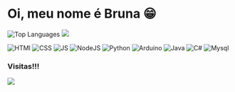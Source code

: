 # Oi, meu nome é Bruna 😁

![Top Languages](https://github-readme-stats.vercel.app/api/top-langs/?username=BrunaReginat0&layout=compact&theme=radical)
[![](https://github-readme-stats.vercel.app/api?username=BrunaReginat0&show_icons=true&theme=radical&hide_border=true)](https://github.com/BrunaReginat0)

![HTMl](https://img.shields.io/badge/HTML5-E34F26?style=for-the-badge&logo=html5&logoColor=white) ![CSS](https://img.shields.io/badge/CSS3-1572B6?style=for-the-badge&logo=css3&logoColor=white) ![JS](https://img.shields.io/badge/JavaScript-F7DF1E?style=for-the-badge&logo=javascript&logoColor=black) ![NodeJS](https://img.shields.io/badge/Node.js-43853D?style=for-the-badge&logo=node.js&logoColor=white)
![Python](https://img.shields.io/badge/Python-14354C?style=for-the-badge&logo=python&logoColor=white) ![Arduino](https://img.shields.io/badge/-Arduino-00979D?style=for-the-badge&logo=Arduino&logoColor=white) ![Java](https://img.shields.io/badge/Java-ED8B00?style=for-the-badge&logo=java&logoColor=white) ![C#](https://img.shields.io/badge/C%23-642076?style=for-the-badge&logo=c-sharp&logoColor=white) ![Mysql](https://img.shields.io/badge/MySQL-00000F?style=for-the-badge&logo=mysql&logoColor=white)

### Visitas!!!
<img src="https://profile-counter.glitch.me/BrunaReginat0/count.svg" />

